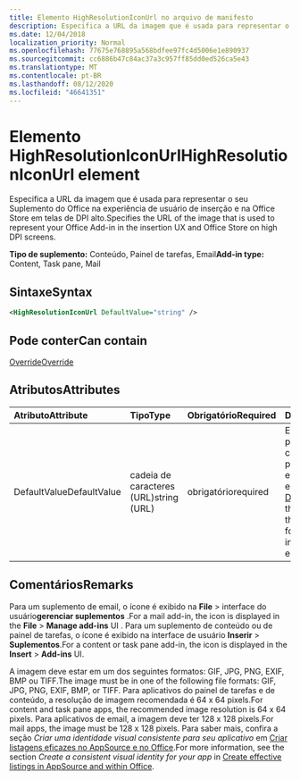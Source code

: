 ```yaml
---
title: Elemento HighResolutionIconUrl no arquivo de manifesto
description: Especifica a URL da imagem que é usada para representar o seu Suplemento do Office na experiência de usuário de inserção e na Office Store em telas de DPI alto.
ms.date: 12/04/2018
localization_priority: Normal
ms.openlocfilehash: 77675e768895a568bdfee97fc4d5006e1e890937
ms.sourcegitcommit: cc6886b47c84ac37a3c957ff85dd0ed526ca5e43
ms.translationtype: MT
ms.contentlocale: pt-BR
ms.lasthandoff: 08/12/2020
ms.locfileid: "46641351"
---
```

# <a name="highresolutioniconurl-element"></a><span data-ttu-id="d2b95-103">Elemento HighResolutionIconUrl</span><span class="sxs-lookup"><span data-stu-id="d2b95-103">HighResolutionIconUrl element</span></span>

<span data-ttu-id="d2b95-104">Especifica a URL da imagem que é usada para representar o seu Suplemento do Office na experiência de usuário de inserção e na Office Store em telas de DPI alto.</span><span class="sxs-lookup"><span data-stu-id="d2b95-104">Specifies the URL of the image that is used to represent your Office Add-in in the insertion UX and Office Store on high DPI screens.</span></span>

<span data-ttu-id="d2b95-105">**Tipo de suplemento:** Conteúdo, Painel de tarefas, Email</span><span class="sxs-lookup"><span data-stu-id="d2b95-105">**Add-in type:** Content, Task pane, Mail</span></span>

## <a name="syntax"></a><span data-ttu-id="d2b95-106">Sintaxe</span><span class="sxs-lookup"><span data-stu-id="d2b95-106">Syntax</span></span>

```XML
<HighResolutionIconUrl DefaultValue="string" />
```

## <a name="can-contain"></a><span data-ttu-id="d2b95-107">Pode conter</span><span class="sxs-lookup"><span data-stu-id="d2b95-107">Can contain</span></span>

[<span data-ttu-id="d2b95-108">Override</span><span class="sxs-lookup"><span data-stu-id="d2b95-108">Override</span></span>](override.md)

## <a name="attributes"></a><span data-ttu-id="d2b95-109">Atributos</span><span class="sxs-lookup"><span data-stu-id="d2b95-109">Attributes</span></span>

|<span data-ttu-id="d2b95-110">Atributo</span><span class="sxs-lookup"><span data-stu-id="d2b95-110">Attribute</span></span>|<span data-ttu-id="d2b95-111">Tipo</span><span class="sxs-lookup"><span data-stu-id="d2b95-111">Type</span></span>|<span data-ttu-id="d2b95-112">Obrigatório</span><span class="sxs-lookup"><span data-stu-id="d2b95-112">Required</span></span>|<span data-ttu-id="d2b95-113">Descrição</span><span class="sxs-lookup"><span data-stu-id="d2b95-113">Description</span></span>|
|:-----|:-----|:-----|:-----|
|<span data-ttu-id="d2b95-114">DefaultValue</span><span class="sxs-lookup"><span data-stu-id="d2b95-114">DefaultValue</span></span>|<span data-ttu-id="d2b95-115">cadeia de caracteres (URL)</span><span class="sxs-lookup"><span data-stu-id="d2b95-115">string (URL)</span></span>|<span data-ttu-id="d2b95-116">obrigatório</span><span class="sxs-lookup"><span data-stu-id="d2b95-116">required</span></span>|<span data-ttu-id="d2b95-117">Especifica o valor padrão para essa configuração, expresso para a localidade especificada no elemento [DefaultLocale](defaultlocale.md).</span><span class="sxs-lookup"><span data-stu-id="d2b95-117">Specifies the default value for this setting, expressed for the locale specified in the [DefaultLocale](defaultlocale.md) element.</span></span>|

## <a name="remarks"></a><span data-ttu-id="d2b95-118">Comentários</span><span class="sxs-lookup"><span data-stu-id="d2b95-118">Remarks</span></span>

<span data-ttu-id="d2b95-119">Para um suplemento de email, o ícone é exibido na **File**  >  interface do usuário**gerenciar suplementos** .</span><span class="sxs-lookup"><span data-stu-id="d2b95-119">For a mail add-in, the icon is displayed in the **File** > **Manage add-ins** UI .</span></span> <span data-ttu-id="d2b95-120">Para um suplemento de conteúdo ou de painel de tarefas, o ícone é exibido na interface de usuário **Inserir** > **Suplementos**.</span><span class="sxs-lookup"><span data-stu-id="d2b95-120">For a content or task pane add-in, the icon is displayed in the **Insert** > **Add-ins** UI.</span></span>

<span data-ttu-id="d2b95-121">A imagem deve estar em um dos seguintes formatos: GIF, JPG, PNG, EXIF, BMP ou TIFF.</span><span class="sxs-lookup"><span data-stu-id="d2b95-121">The image must be in one of the following file formats: GIF, JPG, PNG, EXIF, BMP, or TIFF.</span></span> <span data-ttu-id="d2b95-122">Para aplicativos do painel de tarefas e de conteúdo, a resolução de imagem recomendada é 64 x 64 pixels.</span><span class="sxs-lookup"><span data-stu-id="d2b95-122">For content and task pane apps, the recommended image resolution is 64 x 64 pixels.</span></span> <span data-ttu-id="d2b95-123">Para aplicativos de email, a imagem deve ter 128 x 128 pixels.</span><span class="sxs-lookup"><span data-stu-id="d2b95-123">For mail apps, the image must be 128 x 128 pixels.</span></span> <span data-ttu-id="d2b95-124">Para saber mais, confira a seção _Criar uma identidade visual consistente para seu aplicativo_ em [Criar listagens eficazes no AppSource e no Office](/office/dev/store/create-effective-office-store-listings#create-a-consistent-visual-identity).</span><span class="sxs-lookup"><span data-stu-id="d2b95-124">For more information, see the section  _Create a consistent visual identity for your app_ in [Create effective listings in AppSource and within Office](/office/dev/store/create-effective-office-store-listings#create-a-consistent-visual-identity).</span></span>
